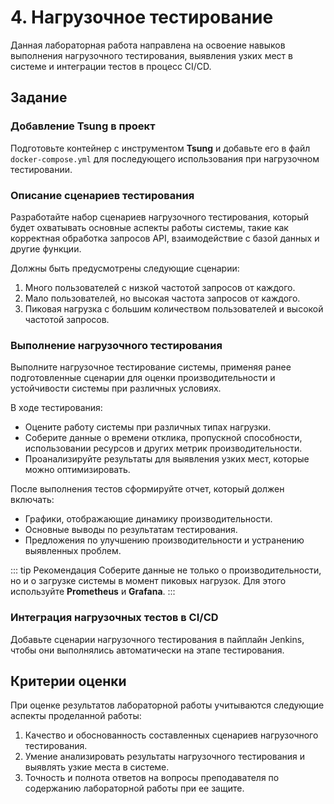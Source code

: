# 4. Нагрузочное тестирование

Данная лабораторная работа направлена на освоение навыков выполнения нагрузочного тестирования, выявления узких мест в системе и интеграции тестов в процесс CI/CD.

## Задание

### Добавление Tsung в проект

Подготовьте контейнер с инструментом **Tsung** и добавьте его в файл `docker-compose.yml` для последующего использования при нагрузочном тестировании.

### Описание сценариев тестирования

Разработайте набор сценариев нагрузочного тестирования, который будет охватывать основные аспекты работы системы, такие как корректная обработка запросов API, взаимодействие с базой данных и другие функции.

Должны быть предусмотрены следующие сценарии:

1. Много пользователей с низкой частотой запросов от каждого.
2. Мало пользователей, но высокая частота запросов от каждого.
3. Пиковая нагрузка с большим количеством пользователей и высокой частотой запросов.

### Выполнение нагрузочного тестирования

Выполните нагрузочное тестирование системы, применяя ранее подготовленные сценарии для оценки производительности и устойчивости системы при различных условиях. 

В ходе тестирования:
- Оцените работу системы при различных типах нагрузки.
- Соберите данные о времени отклика, пропускной способности, использовании ресурсов и других метрик производительности.
- Проанализируйте результаты для выявления узких мест, которые можно оптимизировать.

После выполнения тестов сформируйте отчет, который должен включать:
- Графики, отображающие динамику производительности.
- Основные выводы по результатам тестирования.
- Предложения по улучшению производительности и устранению выявленных проблем.

::: tip Рекомендация
Соберите данные не только о производительности, но и о загрузке системы в момент пиковых нагрузок. Для этого используйте **Prometheus** и **Grafana**.
:::

### Интеграция нагрузочных тестов в CI/CD

Добавьте сценарии нагрузочного тестирования в пайплайн Jenkins, чтобы они выполнялись автоматически на этапе тестирования.

## Критерии оценки

При оценке результатов лабораторной работы учитываются следующие аспекты проделанной работы:

1. Качество и обоснованность составленных сценариев нагрузочного тестирования.
1. Умение анализировать результаты нагрузочного тестирования и выявлять узкие места в системе. 
1. Точность и полнота ответов на вопросы преподавателя по содержанию лабораторной работы при ее защите.
